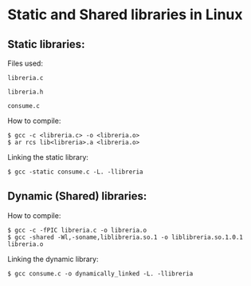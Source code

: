 # Static and Shared libraries in Linux

## Static libraries: 

Files used:

`libreria.c`

`libreria.h`

`consume.c`

How to compile:

```
$ gcc -c <libreria.c> -o <libreria.o>
$ ar rcs lib<libreria>.a <libreria.o>
```

Linking the static library:

`$ gcc -static consume.c -L. -llibreria`

## Dynamic (Shared) libraries:

How to compile:

```
$ gcc -c -fPIC libreria.c -o libreria.o
$ gcc -shared -Wl,-soname,liblibreria.so.1 -o liblibreria.so.1.0.1 libreria.o
```

Linking the dynamic library:

`$ gcc consume.c -o dynamically_linked -L. -llibreria`

